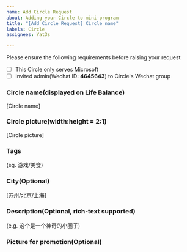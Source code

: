 ```yaml
---
name: Add Circle Request
about: Adding your Circle to mini-program
title: "[Add Circle Request] Circle name"
labels: Circle
assignees: Yat3s

---
```


Please ensure the following requirements before raising your request
- [ ] This Circle only serves Microsoft
- [ ] Invited admin(Wechat ID: **4645643**) to Circle's Wechat group

### Circle name(displayed on Life Balance)
[Circle name]

### Circle picture(width:height = 2:1)
[Circle picture]

### Tags
(eg. 游戏/美食)

### City(Optional)
[苏州/北京/上海]

### Description(Optional, rich-text supported)
(e.g. 这个是一个神奇的小圈子)

### Picture for promotion(Optional)
